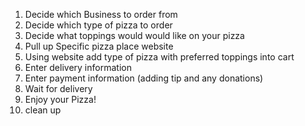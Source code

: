 1. Decide which Business to order from 
2. Decide which type of pizza to order
3. Decide what toppings would would like on your pizza
4. Pull up Specific pizza place website
5. Using website add type of pizza with preferred toppings into cart
6. Enter delivery information 
7. Enter payment information (adding tip and any donations)
8. Wait for delivery
9. Enjoy your Pizza!
10. clean up